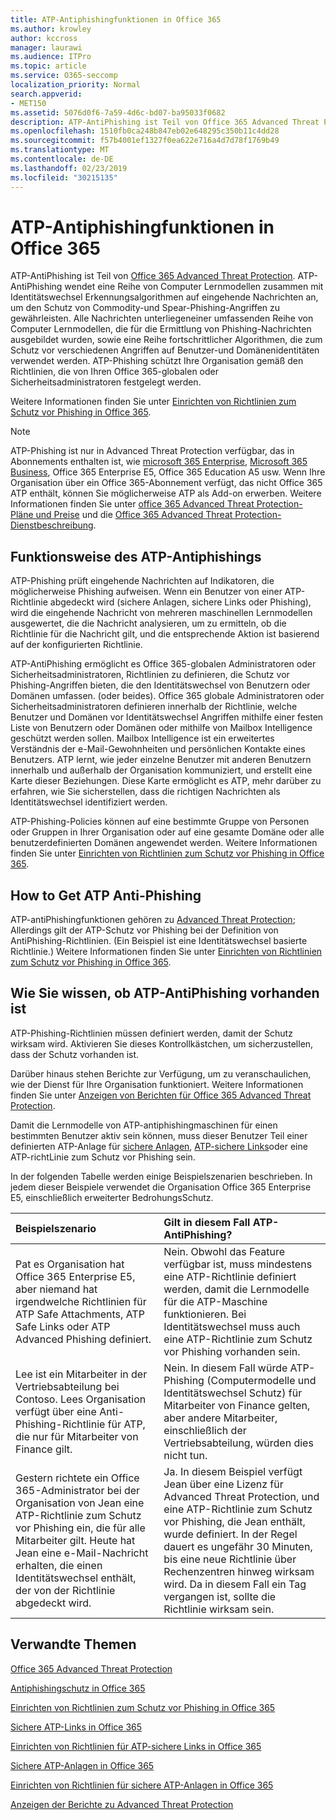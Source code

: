```yaml
---
title: ATP-Antiphishingfunktionen in Office 365
ms.author: krowley
author: kccross
manager: laurawi
ms.audience: ITPro
ms.topic: article
ms.service: O365-seccomp
localization_priority: Normal
search.appverid:
- MET150
ms.assetid: 5076d0f6-7a59-4d6c-bd07-ba95033f0682
description: ATP-AntiPhishing ist Teil von Office 365 Advanced Threat Protection. ATP-AntiPhishing wendet eine Reihe von Computer Lernmodellen zusammen mit Identitätswechsel Erkennungsalgorithmen auf eingehende Nachrichten an, um den Schutz von Commodity-und Spear-Phishing-Angriffen zu gewährleisten. Alle Nachrichten unterliegeneiner umfassenden Reihe von Computer Lernmodellen, die für die Ermittlung von Phishing-Nachrichten ausgebildet wurden, sowie eine Reihe fortschrittlicher Algorithmen, die zum Schutz vor verschiedenen Angriffen auf Benutzer-und Domänenidentitäten verwendet werden.
ms.openlocfilehash: 1510fb0ca248b847eb02e648295c350b11c4dd28
ms.sourcegitcommit: f57b4001ef1327f0ea622e716a4d7d78f1769b49
ms.translationtype: MT
ms.contentlocale: de-DE
ms.lasthandoff: 02/23/2019
ms.locfileid: "30215135"
---
```

# <a name="atp-anti-phishing-capabilities-in-office-365"></a>ATP-Antiphishingfunktionen in Office 365

ATP-AntiPhishing ist Teil von [Office 365 Advanced Threat Protection](office-365-atp.md). ATP-AntiPhishing wendet eine Reihe von Computer Lernmodellen zusammen mit Identitätswechsel Erkennungsalgorithmen auf eingehende Nachrichten an, um den Schutz von Commodity-und Spear-Phishing-Angriffen zu gewährleisten. Alle Nachrichten unterliegeneiner umfassenden Reihe von Computer Lernmodellen, die für die Ermittlung von Phishing-Nachrichten ausgebildet wurden, sowie eine Reihe fortschrittlicher Algorithmen, die zum Schutz vor verschiedenen Angriffen auf Benutzer-und Domänenidentitäten verwendet werden. ATP-Phishing schützt Ihre Organisation gemäß den Richtlinien, die von Ihren Office 365-globalen oder Sicherheitsadministratoren festgelegt werden.
  
Weitere Informationen finden Sie unter [Einrichten von Richtlinien zum Schutz vor Phishing in Office 365](set-up-anti-phishing-policies.md).
  
> [!NOTE]
> ATP-Phishing ist nur in Advanced Threat Protection verfügbar, das in Abonnements enthalten ist, wie [microsoft 365 Enterprise](https://www.microsoft.com/microsoft-365/enterprise/home), [Microsoft 365 Business](https://www.microsoft.com/microsoft-365/business), Office 365 Enterprise E5, Office 365 Education A5 usw. Wenn Ihre Organisation über ein Office 365-Abonnement verfügt, das nicht Office 365 ATP enthält, können Sie möglicherweise ATP als Add-on erwerben. Weitere Informationen finden Sie unter [office 365 Advanced Threat Protection-Pläne und Preise](https://products.office.com/exchange/advance-threat-protection) und die [Office 365 Advanced Threat Protection-Dienstbeschreibung](https://docs.microsoft.com/office365/servicedescriptions/office-365-advanced-threat-protection-service-description).

## <a name="how-atp-anti-phishing-works"></a>Funktionsweise des ATP-Antiphishings

ATP-Phishing prüft eingehende Nachrichten auf Indikatoren, die möglicherweise Phishing aufweisen. Wenn ein Benutzer von einer ATP-Richtlinie abgedeckt wird (sichere Anlagen, sichere Links oder Phishing), wird die eingehende Nachricht von mehreren maschinellen Lernmodellen ausgewertet, die die Nachricht analysieren, um zu ermitteln, ob die Richtlinie für die Nachricht gilt, und die entsprechende Aktion ist basierend auf der konfigurierten Richtlinie.
  
ATP-AntiPhishing ermöglicht es Office 365-globalen Administratoren oder Sicherheitsadministratoren, Richtlinien zu definieren, die Schutz vor Phishing-Angriffen bieten, die den Identitätswechsel von Benutzern oder Domänen umfassen. (oder beides). Office 365 globale Administratoren oder Sicherheitsadministratoren definieren innerhalb der Richtlinie, welche Benutzer und Domänen vor Identitätswechsel Angriffen mithilfe einer festen Liste von Benutzern oder Domänen oder mithilfe von Mailbox Intelligence geschützt werden sollen. Mailbox Intelligence ist ein erweitertes Verständnis der e-Mail-Gewohnheiten und persönlichen Kontakte eines Benutzers. ATP lernt, wie jeder einzelne Benutzer mit anderen Benutzern innerhalb und außerhalb der Organisation kommuniziert, und erstellt eine Karte dieser Beziehungen. Diese Karte ermöglicht es ATP, mehr darüber zu erfahren, wie Sie sicherstellen, dass die richtigen Nachrichten als Identitätswechsel identifiziert werden.
  
ATP-Phishing-Policies können auf eine bestimmte Gruppe von Personen oder Gruppen in Ihrer Organisation oder auf eine gesamte Domäne oder alle benutzerdefinierten Domänen angewendet werden. Weitere Informationen finden Sie unter [Einrichten von Richtlinien zum Schutz vor Phishing in Office 365](set-up-anti-phishing-policies.md).
  
## <a name="how-to-get-atp-anti-phishing"></a>How to Get ATP Anti-Phishing

ATP-antiPhishingfunktionen gehören zu [Advanced Threat Protection](office-365-atp.md); Allerdings gilt der ATP-Schutz vor Phishing bei der Definition von AntiPhishing-Richtlinien. (Ein Beispiel ist eine Identitätswechsel basierte Richtlinie.) Weitere Informationen finden Sie unter [Einrichten von Richtlinien zum Schutz vor Phishing in Office 365](set-up-anti-phishing-policies.md).
  
## <a name="how-to-know-if-atp-anti-phishing-is-in-place"></a>Wie Sie wissen, ob ATP-AntiPhishing vorhanden ist

ATP-Phishing-Richtlinien müssen definiert werden, damit der Schutz wirksam wird. Aktivieren Sie dieses Kontrollkästchen, um sicherzustellen, dass der Schutz vorhanden ist.

Darüber hinaus stehen Berichte zur Verfügung, um zu veranschaulichen, wie der Dienst für Ihre Organisation funktioniert. Weitere Informationen finden Sie unter [Anzeigen von Berichten für Office 365 Advanced Threat Protection](view-reports-for-atp.md).

Damit die Lernmodelle von ATP-antiphishingmaschinen für einen bestimmten Benutzer aktiv sein können, muss dieser Benutzer Teil einer definierten ATP-Anlage für [sichere Anlagen](atp-safe-attachments.md), [ATP-sichere Links](atp-safe-links.md)oder eine ATP-richtLinie zum Schutz vor Phishing sein. 

In der folgenden Tabelle werden einige Beispielszenarien beschrieben. In jedem dieser Beispiele verwendet die Organisation Office 365 Enterprise E5, einschließlich erweiterter BedrohungsSchutz.
  
|**Beispielszenario**|**Gilt in diesem Fall ATP-AntiPhishing?**|
|:-----|:-----|
|Pat es Organisation hat Office 365 Enterprise E5, aber niemand hat irgendwelche Richtlinien für ATP Safe Attachments, ATP Safe Links oder ATP Advanced Phishing definiert.|Nein. Obwohl das Feature verfügbar ist, muss mindestens eine ATP-Richtlinie definiert werden, damit die Lernmodelle für die ATP-Maschine funktionieren. Bei Identitätswechsel muss auch eine ATP-Richtlinie zum Schutz vor Phishing vorhanden sein.|
|Lee ist ein Mitarbeiter in der Vertriebsabteilung bei Contoso. Lees Organisation verfügt über eine Anti-Phishing-Richtlinie für ATP, die nur für Mitarbeiter von Finance gilt.|Nein. In diesem Fall würde ATP-Phishing (Computermodelle und Identitätswechsel Schutz) für Mitarbeiter von Finance gelten, aber andere Mitarbeiter, einschließlich der Vertriebsabteilung, würden dies nicht tun.|
|Gestern richtete ein Office 365-Administrator bei der Organisation von Jean eine ATP-Richtlinie zum Schutz vor Phishing ein, die für alle Mitarbeiter gilt. Heute hat Jean eine e-Mail-Nachricht erhalten, die einen Identitätswechsel enthält, der von der Richtlinie abgedeckt wird.|Ja. In diesem Beispiel verfügt Jean über eine Lizenz für Advanced Threat Protection, und eine ATP-Richtlinie zum Schutz vor Phishing, die Jean enthält, wurde definiert. In der Regel dauert es ungefähr 30 Minuten, bis eine neue Richtlinie über Rechenzentren hinweg wirksam wird. Da in diesem Fall ein Tag vergangen ist, sollte die Richtlinie wirksam sein.|

## <a name="related-topics"></a>Verwandte Themen

[Office 365 Advanced Threat Protection](office-365-atp.md)
  
[Antiphishingschutz in Office 365](anti-phishing-protection.md)
  
[Einrichten von Richtlinien zum Schutz vor Phishing in Office 365](set-up-anti-phishing-policies.md)
  
[Sichere ATP-Links in Office 365](atp-safe-links.md)
  
[Einrichten von Richtlinien für ATP-sichere Links in Office 365](set-up-atp-safe-links-policies.md)
  
[Sichere ATP-Anlagen in Office 365](atp-safe-attachments.md)
  
[Einrichten von Richtlinien für sichere ATP-Anlagen in Office 365](set-up-atp-safe-attachments-policies.md)
  
[Anzeigen der Berichte zu Advanced Threat Protection](view-reports-for-atp.md)
